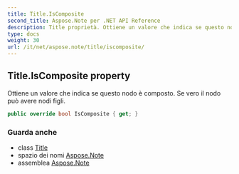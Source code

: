 ```yaml
---
title: Title.IsComposite
second_title: Aspose.Note per .NET API Reference
description: Title proprietà. Ottiene un valore che indica se questo nodo è composto. Se vero il nodo può avere nodi figli.
type: docs
weight: 30
url: /it/net/aspose.note/title/iscomposite/
---
```

## Title.IsComposite property

Ottiene un valore che indica se questo nodo è composto. Se vero il nodo può avere nodi figli.

```csharp
public override bool IsComposite { get; }
```

### Guarda anche

* class [Title](../)
* spazio dei nomi [Aspose.Note](../../title/)
* assemblea [Aspose.Note](../../../)


